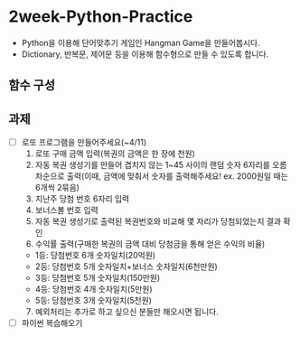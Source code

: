 # 2week-Python-Practice

- Python을 이용해 단어맞추기 게임인 Hangman Game을 만들어봅시다.
- Dictionary, 반복문, 제어문 등을 이용해 함수형으로 만들 수 있도록 합니다.

## 함수 구성




## 과제

- [ ] 로또 프로그램을 만들어주세요(~4/11)
  1. 로또 구매 금액 입력(복권의 금액은 한 장에 천원)
  2. 자동 복권 생성기를 만들어 겹치지 않는 1~45 사이의 랜덤 숫자 6자리를 오름차순으로 출력(이때, 금액에 맞춰서 숫자를 출력해주세요! ex. 2000원일 때는 6개씩 2묶음)
  3. 지난주 당첨 번호 6자리 입력
  4. 보너스볼 번호 입력
  5. 자동 복권 생성기로 출력된 복권번호와 비교해 몇 자리가 당첨되었는지 결과 확인
  6. 수익률 출력(구매한 복권의 금액 대비 당첨금을 통해 얻은 수익의 비율)
  - 1등: 당첨번호 6개 숫자일치(20억원)
  - 2등: 당첨번호 5개 숫자일치+보너스 숫자일치(6천만원)
  - 3등: 당첨번호 5개 숫자일치(150만원)
  - 4등: 당첨번호 4개 숫자일치(5만원)
  - 5등: 당첨번호 3개 숫자일치(5천원)
  7.  예외처리는 추가로 하고 싶으신 분들만 해오시면 됩니다.
- [ ] 파이썬 복습해오기
